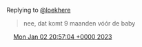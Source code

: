 Replying to [@loekhere](https://twitter.com/loekhere/status/1610016021061976067)

> nee, dat komt 9 maanden vóór de baby

<img src="../../media/tweet.ico" width="12" /> [Mon Jan 02 20:57:04 +0000 2023](https://twitter.com/DromerDenker/status/1610017352090894337)